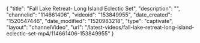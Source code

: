 {
    "title": "Fall Lake Retreat- Long Island Eclectic Set",
    "description": "",
    "channelid": "114661406",
    "videoid": "153849955",
    "date_created": "1520547446",
    "date_modified": "1520983218",
    "type": "captivate",
    "layout": "channelVideo",
    "url": "\/latest-videos\/fall-lake-retreat-long-island-eclectic-set-mp4\/114661406-153849955"
}